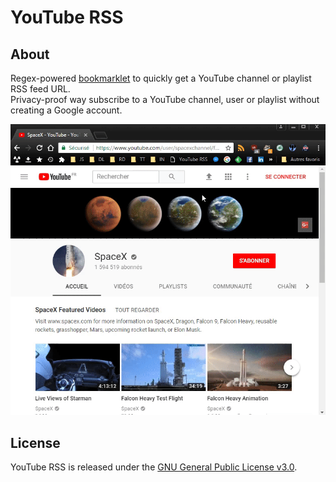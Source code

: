 # YouTube RSS

## About
Regex-powered [bookmarklet](https://en.wikipedia.org/wiki/Bookmarklet) to quickly get a YouTube channel or playlist RSS feed URL.  
Privacy-proof way subscribe to a YouTube channel, user or playlist without creating a Google account.

![](demo/Demo.gif)

## License
YouTube RSS is released under the [GNU General Public License v3.0](https://www.gnu.org/licenses/gpl-3.0.fr.html).
